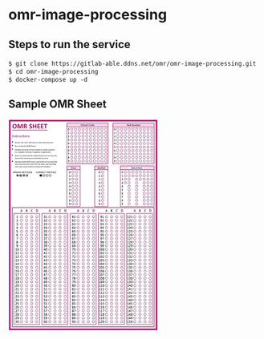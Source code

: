 # omr-image-processing

## Steps to run the service

```
$ git clone https://gitlab-able.ddns.net/omr/omr-image-processing.git
$ cd omr-image-processing
$ docker-compose up -d
```

## Sample OMR Sheet

![Sample OMR Sheet](images/omr_template_default.jpg)